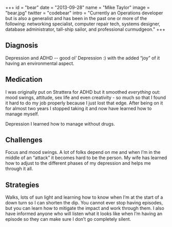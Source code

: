 +++
id = "bear"
date = "2013-09-28"
name = "Mike Taylor"
image = "bear.jpg"
twitter = "codebear"
intro = "Currently an Operations developer but is also a generalist and has been in the past one or more of the following: networking specialist, computer repair tech, systems designer, database administrator, tall-ship sailor, and professional curmudgeon."
+++

## Diagnosis

Depression and ADHD -- good ol&rsquo; Depression :) with the added &ldquo;joy&rdquo; of it having an environmental aspect.  

## Medication

I  was originally put on Strattera for ADHD but it smoothed *everything* out: mood swings, attitude, sex life and even creativity - so much so that I found it hard to do my job properly because I just lost that edge.  After being on it for almost two years I stopped taking it and now have learned how to manage myself.

Depression I learned how to manage without drugs.

## Challenges

Focus and mood swings. A lot of folks depend on me and when I&rsquo;m in the middle of an &ldquo;attack&rdquo; it becomes hard to be the person. My wife has learned how to adjust to the different phases of my depression and helps me through it all.

## Strategies

Walks, lots of sun light and learning how to know when I&rsquo;m at the start of a down turn so I can shorten the dip. You cannot ever stop having episodes, but you can learn how to mitigate the impact and work through them. I also have informed anyone who will listen what it looks like when I&rsquo;m having an episode so they can make sure I don&rsquo;t go completely silent.
